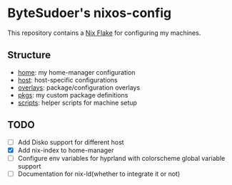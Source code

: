 # ByteSudoer's nixos-config


This repository contains a [Nix Flake](https://nixos.wiki/wiki/Flakes) for configuring my machines.

## Structure

- [home]: my home-manager configuration
- [host]: host-specific configurations
- [overlays]: package/configuration overlays
- [pkgs]: my custom package definitions
- [scripts]: helper scripts for machine setup


<!-- Structure -->

[home]: ./home
[host]: ./host
[overlays]: ./overlays
[pkgs]: ./pkgs
[scripts]: ./scripts


## TODO
- [ ] Add Disko support for different host 
- [X] Add nix-index to home-manager
- [ ] Configure env variables for hyprland with colorscheme global variable support
- [ ] Documentation for nix-ld(whether to integrate it or not)
